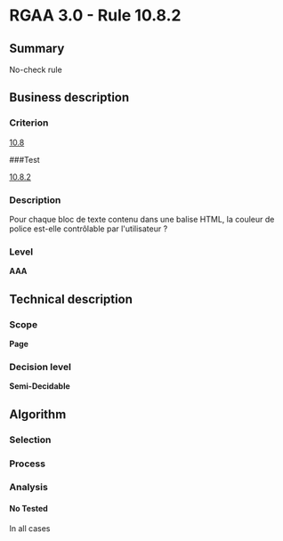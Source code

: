 # RGAA 3.0 -  Rule 10.8.2

## Summary

No-check rule

## Business description

### Criterion

[10.8](http://references.modernisation.gouv.fr/referentiel-technique-0#crit-10-8)

###Test

[10.8.2](http://disic.github.io/rgaa_referentiel_en/RGAA3.0_Criteria_English_version_v1.html#test-10-8-2)

### Description

Pour chaque bloc de texte contenu dans une balise HTML, la couleur de police est-elle contr&ocirc;lable par l'utilisateur ?

### Level

**AAA**

## Technical description

### Scope

**Page**

### Decision level

**Semi-Decidable**

## Algorithm

### Selection

### Process

### Analysis

#### No Tested 

In all cases

